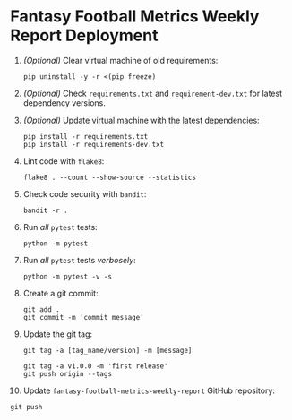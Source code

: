 # Fantasy Football Metrics Weekly Report Deployment

1. *(Optional)* Clear virtual machine of old requirements:

    ```shell
    pip uninstall -y -r <(pip freeze)
    ```

2. *(Optional)* Check `requirements.txt` and `requirement-dev.txt` for latest dependency versions.

3. *(Optional)* Update virtual machine with the latest dependencies:

    ```shell
    pip install -r requirements.txt
    pip install -r requirements-dev.txt
    ```
   
4. Lint code with `flake8`:

    ```shell
    flake8 . --count --show-source --statistics
    ```

5. Check code security with `bandit`:

    ```shell
    bandit -r .
    ```

6. Run *all* `pytest` tests:

    ```shell
    python -m pytest
    ```

7. Run *all* `pytest` tests *verbosely*:

    ```shell
    python -m pytest -v -s
    ```

8. Create a git commit:

   ```shell
   git add .
   git commit -m 'commit message'
   ```

9. Update the git tag:

   `git tag -a [tag_name/version] -m [message]`

   ```shell
   git tag -a v1.0.0 -m 'first release'
   git push origin --tags
   ```

10. Update `fantasy-football-metrics-weekly-report` GitHub repository:

   ```shell
   git push
   ```
